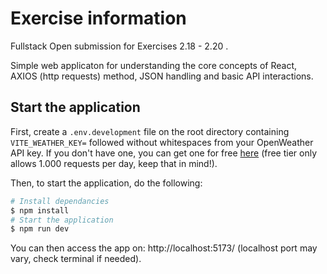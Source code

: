 # Exercise information

Fullstack Open submission for Exercises 2.18 - 2.20 .

Simple web applicaton for understanding the core concepts of React, AXIOS (http requests) method, JSON handling and basic API interactions.

## Start the application

First, create a `.env.development` file on the root directory containing `VITE_WEATHER_KEY=` followed without whitespaces from your OpenWeather API key. If you don't have one, you can get one for free [here](https://home.openweathermap.org/api_keys) (free tier only allows 1.000 requests per day, keep that in mind!).

Then, to start the application, do the following:

```bash
# Install dependancies
$ npm install
# Start the application
$ npm run dev
```

You can then access the app on: http://localhost:5173/  (localhost port may vary, check terminal if needed).